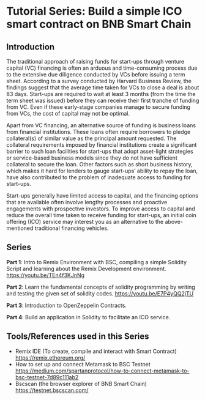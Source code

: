 # Tutorial Series: Build a simple ICO smart contract on BNB Smart Chain

## Introduction

The traditional approach of raising funds for start-ups through venture capital (VC) financing is often an arduous and time-consuming process due to the extensive due diligence conducted by VCs before issuing a term sheet. According to a survey conducted by Harvard Business Review, the findings suggest that the average time taken for VCs to close a deal is about 83 days. Start-ups are required to wait at least 3 months (from the time the term sheet was issued) before they can receive their first tranche of funding from VC. Even if these early-stage companies manage to secure funding from VCs, the cost of capital may not be optimal.

Apart from VC financing, an alternative source of funding is business loans from financial institutions. These loans often require borrowers to pledge collateral(s) of similar value as the principal amount requested. The collateral requirements imposed by financial institutions create a significant barrier to such loan facilities for start-ups that adopt asset-light strategies or service-based business models since they do not have sufficient collateral to secure the loan. Other factors such as short business history, which makes it hard for lenders to gauge start-ups’ ability to repay the loan, have also contributed to the problem of inadequate access to funding for start-ups.

Start-ups generally have limited access to capital, and the financing options that are available often involve lengthy processes and proactive engagements with prospective investors. To improve access to capital and reduce the overall time taken to receive funding for start-ups, an initial coin offering (ICO) service may interest you as an alternative to the above-mentioned traditional financing vehicles.

## Series

**Part 1**: Intro to Remix Environment with BSC, compiling a simple Solidity Script and learning about the Remix Development environment.
<https://youtu.be/TEn4f3KJnNg>

**Part 2**: Learn the fundamental concepts of solidity programming by writing and testing the given set of solidity codes.
<https://youtu.be/E7P4yQQ2jTU>

**Part 3**: Introduction to OpenZeppelin Contracts.

**Part 4**: Build an application in Solidity to facilitate an ICO service.

## Tools/References used in this Series

- Remix IDE (To create, compile and interact with Smart Contract) <https://remix.ethereum.org/>
- How to set up and connect Metamask to BSC Testnet <https://medium.com/spartanprotocol/how-to-connect-metamask-to-bsc-testnet-7d89c111ab2>
- Bscscan (the browser explorer of BNB Smart Chain) <https://testnet.bscscan.com/>

<!-- ## Steps
Since BSC was created after BC, there are some tokens on BC issued earlier are not existing on BSC yet. In the below steps we will issue a token called BCC (BNB Chain Club token) with a total circulation of 21,000,000 on testnet of BNB Beacon Chain and BNB Smart Chain (BSC).

### Issue token BCC on BNB Beacon Chain
1. Import your account mnemonic into tbnbcli and set a passphrase

&nbsp;&nbsp;&nbsp;&nbsp;`$ tbnbcli keys add isaackey --recover`

&nbsp;&nbsp;&nbsp;&nbsp;(The key name after add is customized, here just use isaackey for an example.) -->

